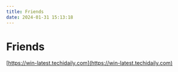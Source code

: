 ```yaml
---
title: Friends
date: 2024-01-31 15:13:18
---
```


# Friends

[https://win-latest.techidaily.com](https://win-latest.techidaily.com)